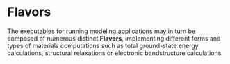 # Flavors

The [executables](executables.md) for running [modeling applications](../applications.md) may in turn be composed of numerous distinct **Flavors**, implementing different forms and types of materials computations such as total ground-state energy calculations, structural relaxations or electronic bandstructure calculations.
